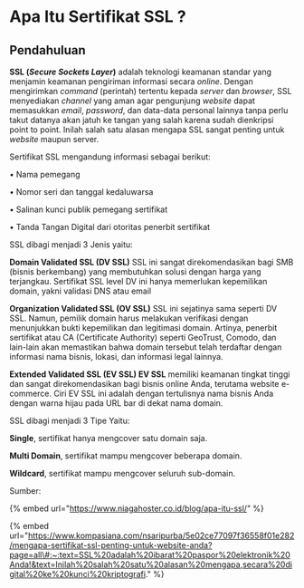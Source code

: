 # Apa Itu Sertifikat SSL ?

## Pendahuluan

**SSL \(**_**Secure Sockets Layer**_**\)** adalah teknologi keamanan standar yang menjamin keamanan pengiriman informasi secara _online_. Dengan mengirimkan _command_ \(perintah\) tertentu kepada _server_ dan _browser_, SSL menyediakan _channel_ yang aman agar pengunjung _website_ dapat memasukkan _email_, _password_, dan data-data personal lainnya tanpa perlu takut datanya akan jatuh ke tangan yang salah karena sudah dienkripsi point to point. Inilah salah satu alasan mengapa SSL sangat penting untuk _website_ maupun server.

Sertifikat SSL mengandung informasi sebagai berikut:

• Nama pemegang

• Nomor seri dan tanggal kedaluwarsa

• Salinan kunci publik pemegang sertifikat

• Tanda Tangan Digital dari otoritas penerbit sertifikat

SSL dibagi menjadi 3 Jenis yaitu:

**Domain Validated SSL \(DV SSL\)** SSL ini sangat direkomendasikan bagi SMB \(bisnis berkembang\) yang membutuhkan solusi dengan harga yang terjangkau. Sertifikat SSL level DV ini hanya memerlukan kepemilikan domain, yakni validasi DNS atau email

**Organization Validated SSL \(OV SSL\)** SSL ini sejatinya sama seperti DV SSL. Namun, pemilik domain harus melakukan verifikasi dengan menunjukkan bukti kepemilikan dan legitimasi domain. Artinya, penerbit sertifikat atau CA \(Certificate Authority\) seperti GeoTrust, Comodo, dan lain-lain akan memastikan bahwa domain tersebut telah terdaftar dengan informasi nama bisnis, lokasi, dan informasi legal lainnya.

**Extended Validated SSL \(EV SSL\) EV SSL** memiliki keamanan tingkat tinggi dan sangat direkomendasikan bagi bisnis online Anda, terutama website e-commerce. Ciri EV SSL ini adalah dengan tertulisnya nama bisnis Anda dengan warna hijau pada URL bar di dekat nama domain.

SSL dibagi menjadi 3 Tipe Yaitu:

**Single**, sertifikat hanya mengcover satu domain saja.

**Multi Domain**, sertifikat mampu mengcover beberapa domain.

**Wildcard**, sertifikat mampu mengcover seluruh sub-domain.

Sumber:

{% embed url="https://www.niagahoster.co.id/blog/apa-itu-ssl/" %}

{% embed url="https://www.kompasiana.com/nsaripurba/5e02ce77097f36558f01e282/mengapa-sertifikat-ssl-penting-untuk-website-anda?page=all\#:~:text=SSL%20adalah%20ibarat%20paspor%20elektronik%20Anda!&text=Inilah%20salah%20satu%20alasan%20mengapa,secara%20digital%20ke%20kunci%20kriptografi." %}




